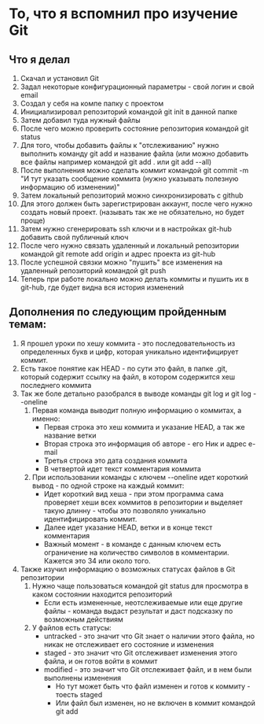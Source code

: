 # То, что я вспомнил про изучение Git

## Что я делал

1. Скачал и установил Git
2. Задал некоторые конфигурационный параметры - свой логин и свой email
3. Создал у себя на компе папку с проектом
4. Инициализировал репозиторий командой git init в данной папке
5. Затем добавил туда нужный файлы
6. После чего можно проверить состояние репозитория командой git status
7. Для того, чтобы добавить файлы к "отслеживанию" нужно выполнить команду git add и название файла (или можно добавить все файлы например командой git add . или git add --all)
8. После выполнения можно сделать коммит командой git commit -m "И тут указать сообщение коммита (нужно указывать полезную информацию об изменении)"
9. Затем локальный репозиторий можно синхронизировать с github
10. Для этого должен быть зарегистрирован аккаунт, после чего нужно создать новый проект. (называть так же не обязательно, но будет проще)
11. Затем нужно сгенерировать ssh ключи и в настройках git-hub добавить свой публичный ключ
12. После чего нужно связать удаленный и локальный репозитории командой git remote add origin и адрес проекта из git-hub
13. После успешной связки можно "пушить" все изменения на удаленный репозиторий командой git push
14. Теперь при работе локально можно делать коммиты и пушить их в git-hub, где будет видна вся история изменений

## Дополнения по следующим пройденным темам:

1. Я прошел уроки по хешу коммита - это последовательность из определенных букв и цифр, которая уникально идентифицирует коммит.
2. Есть такое понятие как HEAD - по сути это файл, в папке .git, который содержит ссылку на файл, в котором содержится хеш последнего коммита
3. Так же боле детально разобрался в выводе команды git log и git log --oneline
   1. Первая команда выводит полную информацию о коммитах, а именно:
      * Первая строка это хеш коммита и указание HEAD, а так же название ветки
      * Вторая строка это информация об авторе - его Ник и адрес e-mail
      * Третья строка это дата создания коммита
      * В четвертой идет текст комментария коммита
   2. При использовании команды с ключем --oneline идет короткий вывод - по одной строке на каждый коммит:
      * Идет короткий вид хеша - при этом программа сама проверяет хеши всех коммитов в репозитории и выделяет такую длинну - чтобы это позволяло уникально идентифицировать коммит.
      * Далее идет указание HEAD, ветки и в конце текст комментария
      * Важный момент - в команде с данным ключем есть ограничение на количество символов в комментарии. Кажется это 34 или около того.
4. Также изучил информацию о возможных статусах файлов в Git репозитории
   1. Нужно чаще пользоваться командой git status для просмотра в каком состоянии находится репозиторий
      * Если есть измененные, неотслеживаемые или еще другие файлы - команда выдаст результат и даст подсказку по возможным действиям
   2. У файлов есть статусы:
      * untracked - это значит что Git знает о наличии этого файла, но никак не отслеживает его состояние и изменения
      * staged - это значит что Git отслеживает изменения этого файла, и он готов войти в коммит
      * modified - это значит что Git отслеживает файл, и в нем были выполнены изменения
        * Но тут может быть что файл изменен и готов к коммиту - тоесть staged
        * Или файл был изменен, но не включен в коммит командой git add